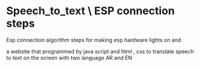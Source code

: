 # Speech_to_text \ ESP connection steps

Esp connection algorithm steps for making esp hardware lights on and 


a website that programmed by java script and html , css to translate speech to text on the screen with two language AR and EN

